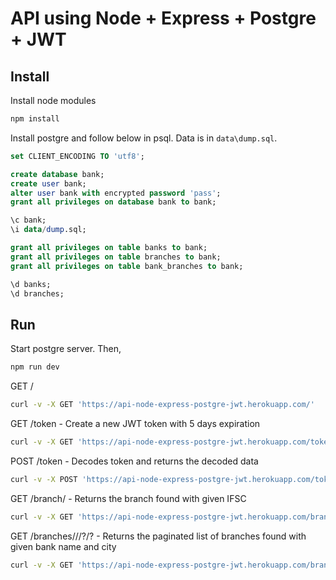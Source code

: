 # API using Node + Express + Postgre + JWT

## Install

Install node modules
```sh
npm install
```

Install postgre and follow below in psql.
Data is in `data\dump.sql`.
```sql
set CLIENT_ENCODING TO 'utf8';

create database bank;
create user bank;
alter user bank with encrypted password 'pass';
grant all privileges on database bank to bank;

\c bank;
\i data/dump.sql;

grant all privileges on table banks to bank;
grant all privileges on table branches to bank;
grant all privileges on table bank_branches to bank;

\d banks;
\d branches;
```

## Run 

Start postgre server.
Then,
```sh
npm run dev
```

GET /
```sh
curl -v -X GET 'https://api-node-express-postgre-jwt.herokuapp.com/'
```

GET /token - Create a new JWT token with 5 days expiration
```sh
curl -v -X GET 'https://api-node-express-postgre-jwt.herokuapp.com/token'
```

POST /token - Decodes token and returns the decoded data
```sh
curl -v -X POST 'https://api-node-express-postgre-jwt.herokuapp.com/token' -H 'Authorization: Bearer eyJhbGciOiJIUzI1NiIsInR5cCI6IkpXVCJ9.eyJkYXRhIjoicGF5bG9hZCIsImlhdCI6MTU2MDk0ODE3MSwiZXhwIjoxNTYxMzgwMTcxfQ.EwDY_IhkvpFaVaNuI5EnQt0w67y2UZV_h4ZNW7rxSkI'
```

GET /branch/<IFSC> - Returns the branch found with given IFSC
```sh
curl -v -X GET 'https://api-node-express-postgre-jwt.herokuapp.com/branch/ABHY0065022' -H 'Authorization: Bearer eyJhbGciOiJIUzI1NiIsInR5cCI6IkpXVCJ9.eyJkYXRhIjoicGF5bG9hZCIsImlhdCI6MTU2MDk0ODE3MSwiZXhwIjoxNTYxMzgwMTcxfQ.EwDY_IhkvpFaVaNuI5EnQt0w67y2UZV_h4ZNW7rxSkI'
```

GET /branches/<Bank name>/<City>/<Limit>?/<Offset>? - Returns the paginated list of branches found with given bank name and city
```sh
curl -v -X GET 'https://api-node-express-postgre-jwt.herokuapp.com/branches/AXIS%20BANK/MUMBAI/3/1' -H 'Authorization: Bearer eyJhbGciOiJIUzI1NiIsInR5cCI6IkpXVCJ9.eyJkYXRhIjoicGF5bG9hZCIsImlhdCI6MTU2MDk0ODE3MSwiZXhwIjoxNTYxMzgwMTcxfQ.EwDY_IhkvpFaVaNuI5EnQt0w67y2UZV_h4ZNW7rxSkI'
```